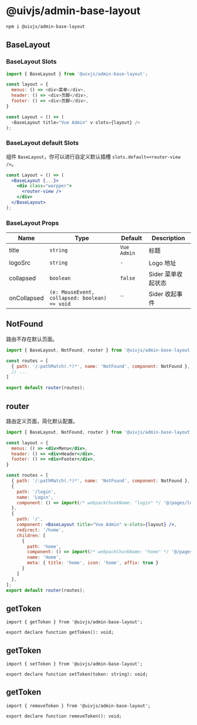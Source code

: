 @uivjs/admin-base-layout
===

```bash
npm i @uivjs/admin-base-layout
```

## BaseLayout

### BaseLayout Slots

```js
import { BaseLayout } from '@uivjs/admin-base-layout';

const layout = {
  menus: () => <div>菜单</div>,
  header: () => <div>页脚</div>,
  footer: () => <div>页脚</div>,
}

const Layout = () => (
  <BaseLayout title="Vue Admin" v-slots={layout} />
);
```

### BaseLayout default Slots

组件 `BaseLayout`，你可以进行自定义默认插槽 `slots.default=<router-view />`。

```jsx
const Layout = () => (
  <BaseLayout {...}>
    <div class="warpper">
      <router-view />
    </div>
  </BaseLayout>
);
```

### BaseLayout Props

Name | Type | Default | Description
---- | ---- | ---- | ----
title | `string` | `Vue Admin` | 标题
logoSrc | `string` | `-` | Logo 地址
collapsed | `boolean` | `false` | Sider 菜单收起状态
onCollapsed | `(e: MouseEvent, collapsed: boolean) => void` | `` | Sider 收起事件

## NotFound

路由不存在默认页面。

```jsx
import { BaseLayout, NotFound, router } from '@uivjs/admin-base-layout';

const routes = [
  { path: '/:pathMatch(.*)*', name: 'NotFound', component: NotFound },
  // ...
]

export default router(routes);
```

## router

路由定义页面，简化默认配置。

```jsx
import { BaseLayout, NotFound, router } from '@uivjs/admin-base-layout';

const layout = {
  menus: () => <div>Menu</div>,
  header: () => <div>Header</div>,
  footer: () => <div>Footer</div>,
}

const routes = [
  { path: '/:pathMatch(.*)*', name: 'NotFound', component: NotFound },
  {
    path: '/login',
    name: 'Login',
    component: () => import(/* webpackChunkName: "login" */ '@/pages/login')
  },
  {
    path: '/',
    component: <BaseLayout title="Vue Admin" v-slots={layout} />,
    redirect: '/home',
    children: [
      {
        path: 'home',
        component: () => import(/* webpackChunkName: "home" */ '@/pages/home'),
        name: 'Home',
        meta: { title: 'home', icon: 'home', affix: true }
      }
    ]
  },
];
export default router(routes);
```

## getToken

```tsx
import { getToken } from '@uivjs/admin-base-layout';

export declare function getToken(): void;
```
## getToken

```tsx
import { setToken } from '@uivjs/admin-base-layout';

export declare function setToken(token: string): void;
```

## getToken

```tsx
import { removeToken } from '@uivjs/admin-base-layout';

export declare function removeToken(): void;
```